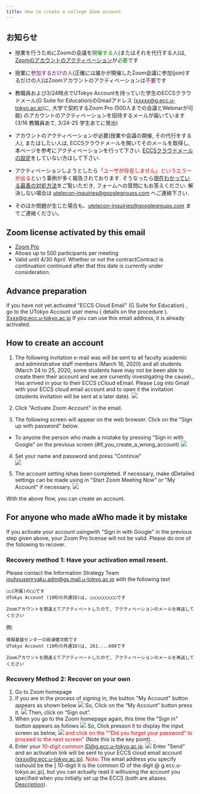 ```yaml
---
title: How to create a college Zoom account
---
```


## お知らせ

* 授業を行うためにZoomの会議を<font color="green">開催する人</font>(またはそれを代行する人)は, <a href="create_account" target="">Zoomのアカウントのアクティベーション</a>が<font color="green">必要</font>です
* 授業に<font color="purple">参加するだけの人</font>(正確には誰かが開催したZoom会議に参加(join)するだけの人)はZoomアカウントのアクティベーションは<font color="purple">不要</font>です

* 教職員および3/24時点でUTokyo Accountを持っていた学生のECCSクラウドメール(G Suite for Education)のGmailアドレス (xxxxx@g.ecc.u-tokyo.ac.jp)に, 大学で契約するZoom Pro (500人までの会議とWebinarが可能) のアカウントのアクティベーションを招待するメールが届いています(3/16 教職員あて, 3/24-25 学生あてに発出)
 * アカウントのアクティベーションが必要(授業や会議の開催, その代行をする人), またはしたい人は, ECCSクラウドメールを開いてそのメールを取得し, 本ページを参考にアクティベーションを行って下さい. <a href="https://hwb.ecc.u-tokyo.ac.jp/wp/literacy/email/initialize/">ECCSクラウドメールの設定</a>をしていない方はして下さい.
 * アクティベーションしようとしたら<font color="red">「ユーザが存在しません」というエラーが出る</font>という事例が多く報告されております. そうなったら<a href="https://tinyurl.com/v5pvzb5">現在わかっている最善の対処方法</a>をご覧いただき, フォームへの質問にもお答えください. 解決しない場合は utelecon-inquiries@googlegroups.com へご連絡下さい.

* そのほか問題が生じた場合も、utelecon-inquiries@googlegroups.com までご連絡ください。


## Zoom license activated by this email 

 * [Zoom Pro](https://www.zoom.us/pricing/?zcid=2502&creative=372836060623&keyword=%2Bzoom%20%E8%A8%98%E9%8C%B2&matchtype=b&network=g&device=c&gclid=Cj0KCQjwx7zzBRCcARIsABPRscOD9-6-XKTSyUy5gK7SieIY89abNP-_0OcXGIezRfUuLq-BCwSJfCAaAiN9EALw_wcB)
 * Allows up to 500 participants per meeting 
 * Valid until 4/30 April. Whether or not the contractContract is continuation continued after that this date is currently under consideration.

## Advance preparation 

If you have not yet activated "ECCS Cloud Email" (G Suite for Education) , go to the UTokyo Account user menu ( details on the procedure ). Xxxx@g.ecc.u-tokyo.ac.jp If you can use this email address, it is already activated. 

## How to create an account 

1. The following invitation e-mail was will be sent to all faculty academic and administrative staff members (March 16, 2020) and all students (March 24 to 25, 2020, some students have may not be been able to create them their account and we are currently investigating the cause)., Has arrived in your to their ECCS cCloud eEmail. Please Log into Gmail with your ECCS cloud email account and to open it the invitation (students invitation will be sent at a later date). 
  ![](img/zoom_account_email.png)  


2. Click "Activate Zoom Account" in the email.  
  
3. The following screen will appear on the web browser. Click on the "Sign up with password" below. 
  * To anyone the person who made a mistake by pressing "Sign in with Google" on the previous screen (#if_you_create_a_wrong_account)
  ![](img/zoom_account_browser1.png)
  
4. Set your name and password and press "Continue"  
  ![](img/zoom_account_browser2.png)
  
5. The account setting ishas been completed. If necessary, make dDetailed settings can be made using in "Start Zoom Meeting Now" or "My Account" if necessary. 
  ![](img/zoom_account_browser3.png)
  
  
With the above flow, you can create an account. 

<a name="if_you_create_a_wrong_account"> </a>
## For anyone who made aWho made it by mistake 

If you activate your account usingwith "Sign in with Google" in the previous step given above, your Zoom Pro license will not be valid. Please do one of the following to recover. 

### Recovery method 1: Have your activation email resent.

Please contact the Information Strategy Team jouhousenryaku.adm@gs.mail.u-tokyo.ac.jp with the following text 

```
◯◯(所属)の◯◯です
UTokyo Account (10桁の共通ID)は, ◯◯◯◯◯◯◯◯◯◯です

Zoomアカウントを間違えてアクティベートしたので, アクティベーションのメールを再送してください

```

例:

```
情報基盤センターの田浦健次朗です
UTokyo Account (10桁の共通ID)は, 261....608です

Zoomアカウントを間違えてアクティベートしたので, アクティベーションのメールを再送してください

```

### Recovery Method 2: Recover on your own 
1. Go to Zoom homepage 
1. If you are in the process of signing in, the button "My Account" button appears as shown below
 ![](img/recover_1.png)
So, Click on the “My Account” button press it.
 ![](img/recover_2.png)
Then, click on “Sign out”. 
3. When you go to the Zoom homepage again, this time the "Sign in" button appears as follows 
 ![](img/recover_3.png)
So, Click presson it to display the input screen as below, 
 ![](img/recover_4.png)
<font color="red">and click on the "“Did you forget your password” to proceed to the next screen" </font>(Note this is the key point). .
4. Enter your <font color="red">10-digit common ID@g.ecc.u-tokyo.ac.jp</font>.
 ![](img/recover_5.png)
Enter "Send" and an activation link will be sent to your ECCS cloud email account (xxxx@g.ecc.u-tokyo.ac.jp).  <font color="red">Note:</font> The email address you specify isshould be the [ 10-digit It is the common ID of the digit @ g.ecc.u-tokyo.ac.jp], but you can actually read it withusing the account you specified when you initially set up the ECCS (both are aliases. <a href="https://www.ecc.u-tokyo.ac.jp/announcement/2020/03/12_3139.html" target="_blank">Description</a>).
 
